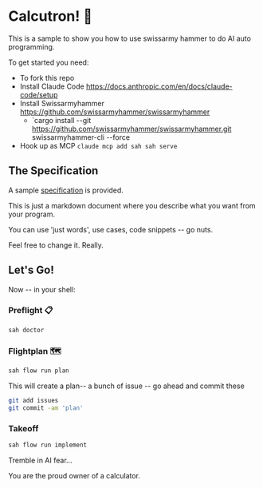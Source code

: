 # Calcutron! 🤖

This is a sample to show you how to use swissarmy hammer to do AI auto programming.

To get started you need:

- To fork this repo
- Install Claude Code https://docs.anthropic.com/en/docs/claude-code/setup
- Install Swissarmyhammer <https://github.com/swissarmyhammer/swissarmyhammer>
  - `cargo install --git https://github.com/swissarmyhammer/swissarmyhammer.git swissarmyhammer-cli --force
- Hook up as MCP `claude mcp add sah sah serve`

## The Specification

A sample [specification](./specification/index.md) is provided.

This is just a markdown document where you describe what you want from your program.

You can use 'just words', use cases, code snippets -- go nuts.

Feel free to change it. Really.

## Let's Go!

Now -- in your shell:

### Preflight 📋 
```bash
sah doctor
```

### Flightplan 🗺️
```bash
sah flow run plan
```

This will create a plan-- a bunch of issue -- go ahead and commit these

```bash
git add issues
git commit -am 'plan'
```

### Takeoff   

```bash
sah flow run implement
```

Tremble in AI fear...

You are the proud owner of a calculator.
